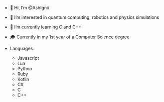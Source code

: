 - 👋 Hi, I’m @AshIgnii
- 👀 I’m interested in quantum computing, robotics and physics simulations
- 🌱 I’m currently learning C and C++
- 🎓 Currently in my 1st year of a Computer Science degree

- Languages:
	- Javascript
	- Lua
	- Python 
	- Ruby 
	- Kotlin
	-	C# 
	- C
	- C++
